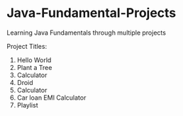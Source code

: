 # Java-Fundamental-Projects
Learning Java Fundamentals through multiple projects

Project Titles:
1. Hello World
2. Plant a Tree
3. Calculator
4. Droid
5. Calculator
6. Car loan EMI Calculator
7. Playlist
